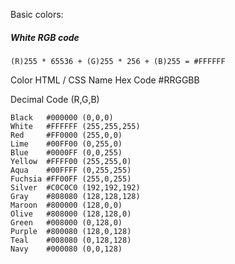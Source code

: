 Basic colors:

##### White RGB code 
	(R)255 * 65536 + (G)255 * 256 + (B)255 = #FFFFFF

Color	HTML / CSS Name	Hex Code
#RRGGBB

Decimal Code
(R,G,B)

 	Black	#000000	(0,0,0)
 	White	#FFFFFF	(255,255,255)
 	Red	    #FF0000	(255,0,0)
 	Lime	#00FF00	(0,255,0)
 	Blue	#0000FF	(0,0,255)
 	Yellow	#FFFF00	(255,255,0)
 	Aqua	#00FFFF	(0,255,255)
 	Fuchsia #FF00FF (255,0,255)
 	Silver	#C0C0C0	(192,192,192)
 	Gray	#808080	(128,128,128)
 	Maroon	#800000	(128,0,0)
 	Olive	#808000	(128,128,0)
 	Green	#008000	(0,128,0)
 	Purple	#800080	(128,0,128)
 	Teal	#008080	(0,128,128)
 	Navy	#000080	(0,0,128)